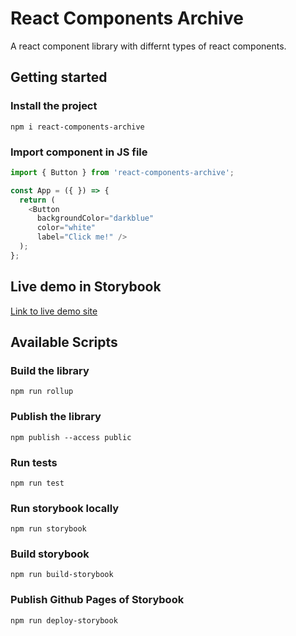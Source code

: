 # React Components Archive
A react component library with differnt types of react components.

## Getting started

### Install the project

```
npm i react-components-archive
```

### Import component in JS file
```js
import { Button } from 'react-components-archive';

const App = ({ }) => {
  return (
    <Button
      backgroundColor="darkblue"
      color="white"
      label="Click me!" />
  );
};

```

## Live demo in Storybook
[Link to live demo site](https://filiphuhta.github.io/react-components-archive)
## Available Scripts
### Build the library

```
npm run rollup
```

### Publish the library

```
npm publish --access public
```

### Run tests

```
npm run test
```

### Run storybook locally

```
npm run storybook
```

### Build storybook

```
npm run build-storybook
```
### Publish Github Pages of Storybook

```
npm run deploy-storybook
```


